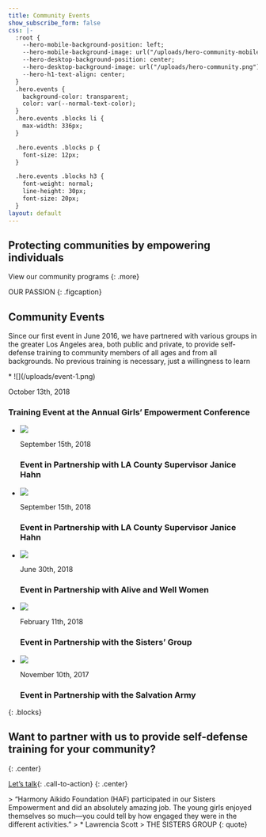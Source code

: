 ```yaml
---
title: Community Events
show_subscribe_form: false
css: |-
  :root {
    --hero-mobile-background-position: left;
    --hero-mobile-background-image: url("/uploads/hero-community-mobile.png");
    --hero-desktop-background-position: center;
    --hero-desktop-background-image: url("/uploads/hero-community.png");
    --hero-h1-text-align: center;
  }
  .hero.events {
    background-color: transparent;
    color: var(--normal-text-color);
  }
  .hero.events .blocks li {
    max-width: 336px;
  }

  .hero.events .blocks p {
    font-size: 12px;
  }

  .hero.events .blocks h3 {
    font-weight: normal;
    line-height: 30px;
    font-size: 20px;
  }
layout: default
---
```


<section class="hero">

# Protecting  communities by empowering individuals

View our community programs
{: .more}
</section>

OUR PASSION
{: .figcaption}

## Community Events

Since our first event in June 2016, we have partnered with various groups in the greater Los Angeles area, both public and private, to provide self-defense training to community members of all ages and from all backgrounds. No previous training is necessary, just a willingness to learn

<section class="hero no-padding events">
* ![](/uploads/event-1.png)

  October 13th, 2018

  ### Training Event at the Annual Girls’ Empowerment Conference
* ![](/uploads/event-2.png)

  September 15th, 2018

  ### Event in Partnership with LA County Supervisor Janice Hahn
* ![](/uploads/event-3.png)

  September 15th, 2018

  ### Event in Partnership with LA County Supervisor Janice Hahn
* ![](/uploads/event-4.png)

  June 30th, 2018

  ### Event in Partnership with Alive and Well Women
* ![](/uploads/event-5.png)

  February 11th, 2018

  ### Event in Partnership with the Sisters’ Group
* ![](/uploads/event-6.png)

  November 10th, 2017

  ### Event in Partnership with the Salvation Army
{: .blocks}
</section>

## Want to partner with us to provide self-defense training for your community?
{: .center}

[Let’s talk](/contact){: .call-to-action}
{: .center}

<section class="hero social-proof no-padding">
> “Harmony Aikido Foundation (HAF) participated in our Sisters Empowerment and did an absolutely amazing job. The young girls enjoyed themselves so much—you could tell by how engaged they were in the different activities.”
> * Lawrencia Scott
    > THE SISTERS GROUP
{: quote}
</section>
<section class="hero image-only" style="background-image: url('/uploads/hero-events-footer.png')">
</section>